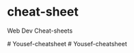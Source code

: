 # cheat-sheet
Web Dev Cheat-sheets

#   Y o u s e f - c h e a t s h e e t  
 #   Y o u s e f - c h e a t s h e e t  
 